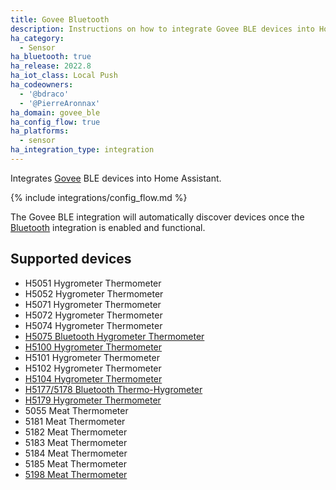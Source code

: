 ```yaml
---
title: Govee Bluetooth
description: Instructions on how to integrate Govee BLE devices into Home Assistant.
ha_category:
  - Sensor
ha_bluetooth: true
ha_release: 2022.8
ha_iot_class: Local Push
ha_codeowners:
  - '@bdraco'
  - '@PierreAronnax'
ha_domain: govee_ble
ha_config_flow: true
ha_platforms:
  - sensor
ha_integration_type: integration
---
```


Integrates [Govee](https://www.govee.com/) BLE devices into Home Assistant.

{% include integrations/config_flow.md %}

The Govee BLE integration will automatically discover devices once the [Bluetooth](/integrations/bluetooth) integration is enabled and functional.

## Supported devices

- H5051 Hygrometer Thermometer
- H5052 Hygrometer Thermometer
- H5071 Hygrometer Thermometer
- H5072 Hygrometer Thermometer
- H5074 Hygrometer Thermometer
- [H5075 Bluetooth Hygrometer Thermometer](https://us.govee.com/collections/thermo-hydrometer/products/govee-bluetooth-hygrometer-thermometer-h5075)
- [H5100 Hygrometer Thermometer](https://us.govee.com/collections/thermo-hydrometer/products/govee-h5100-mini-hygrometer-thermometer-sensors)
- H5101 Hygrometer Thermometer
- H5102 Hygrometer Thermometer
- [H5104 Hygrometer Thermometer](https://us.govee.com/products/goveelife-bluetooth-hygrometer-thermometer-h5104-white)
- [H5177/5178 Bluetooth Thermo-Hygrometer](https://us.govee.com/collections/thermo-hydrometer/products/bluetooth-thermo-hygrometer)
- [H5179 Hygrometer Thermometer](https://us.govee.com/products/wi-fi-temperature-humidity-sensor)
- 5055 Meat Thermometer
- 5181 Meat Thermometer
- 5182 Meat Thermometer
- 5183 Meat Thermometer
- 5184 Meat Thermometer
- 5185 Meat Thermometer
- [5198 Meat Thermometer](https://us.govee.com/products/govee-wi-fi-grilling-meat-thermometer-with-4-probes)
